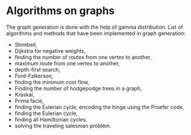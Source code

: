 # Algorithms on graphs 

The graph generation is done with the help of gamma distribution. List of algorithms and methods that have been implemented in graph generation:

* Shimbell, 
* Dijkstra for negative weights,
* finding the number of routes from one vertex to another, 
* maximum route from one vertex to another, 
* depth-first search, 
* Ford-Falkerson, 
* finding the minimum cost flow, 
* Finding the number of hodgepodge trees in a graph, 
* Kraskal, 
* Prima facie, 
* finding the Eulerian cycle, encoding the hinge using the Pruefer code, 
* finding the Eulerian cycle,
* finding all Hamiltonian cycles,
* solving the traveling salesman problem. 

